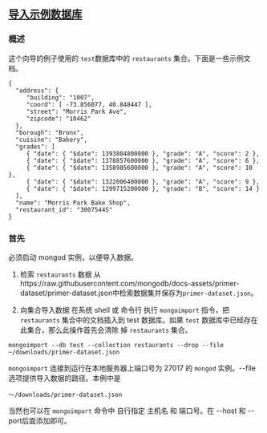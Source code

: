 
## [导入示例数据库](https://docs.mongodb.com/getting-started/shell/import-data/#import-example-dataset)


### 概述
这个向导的例子使用的 `test`数据库中的 `restaurants` 集合。下面是一些示例文档。
```
{
  "address": {
     "building": "1007",
     "coord": [ -73.856077, 40.848447 ],
     "street": "Morris Park Ave",
     "zipcode": "10462"
  },
  "borough": "Bronx",
  "cuisine": "Bakery",
  "grades": [
     { "date": { "$date": 1393804800000 }, "grade": "A", "score": 2 },
     { "date": { "$date": 1378857600000 }, "grade": "A", "score": 6 },
     { "date": { "$date": 1358985600000 }, "grade": "A", "score": 10 },
     { "date": { "$date": 1322006400000 }, "grade": "A", "score": 9 },
     { "date": { "$date": 1299715200000 }, "grade": "B", "score": 14 }
  ],
  "name": "Morris Park Bake Shop",
  "restaurant_id": "30075445"
}
```
### 首先
必须启动 mongod 实例，以便导入数据。

1. 检索 `restaurants` 数据
从https://raw.githubusercontent.com/mongodb/docs-assets/primer-dataset/primer-dataset.json中检索数据集并保存为`primer-dataset.json`。

2. 向集合导入数据
在系统 shell 或 命令行 执行 `mongoimport` 指令，把 `restaurants` 集合中的文档插入到 test 数据库。如果 `test` 数据库中已经存在此集合，那么此操作首先会清除
掉 `restaurants` 集合。
```
mongoimport --db test --collection restaurants --drop --file ~/downloads/primer-dataset.json
```
`mongoimport` 连接到运行在本地服务器上端口号为 27017 的 `mongod` 实例。--file 选项提供导入数据的路径。本例中是

    ～/downloads/primer-dataset.json
当然也可以在 `mongoimport` 命令中 自行指定 主机名 和 端口号。在 --host 和 --port后面添加即可。
